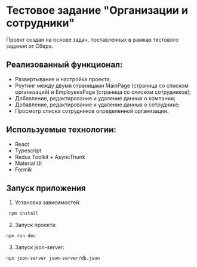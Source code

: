 # Тестовое задание "Организации и сотрудники"

Проект создан на основе задач, поставленных в рамках тестового задания от Сбера.

## Реализованный функционал:

- Развертывание и настройка проекта;
- Роутинг между двумя страницами MainPage (страница со списком организаций) и EmployeesPage (страница со списком сотрудников);
- Добавление, редактирование и удаление данных о компании;
- Добавление, редактирование и удаление данных о сотруднике;
- Просмотр списка сотрудников определенной организации.

## Используемые технологии:

- React
- Typescript
- Redux Toolkit + AsyncThunk
- Material UI
- Formik

## Запуск приложения

1. Установка зависимостей:
```sh
 npm install
```
2. Запуск проекта:
```sh
npm run dev
```
3. Запуск json-server: 
```sh
npx json-server json-server/db.json
```
